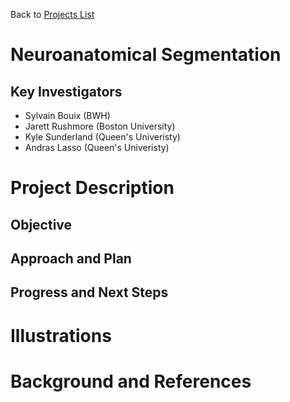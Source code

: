 Back to [Projects List](../../README.md#ProjectsList)

# Neuroanatomical Segmentation

## Key Investigators

- Sylvain Bouix (BWH)
- Jarett Rushmore (Boston University)
- Kyle Sunderland (Queen's Univeristy)
- Andras Lasso (Queen's Univeristy)

# Project Description

<!-- Add a short paragraph describing the project. -->

## Objective

<!-- Describe here WHAT you would like to achieve (what you will have as end result). -->

## Approach and Plan

<!-- Describe here HOW you would like to achieve the objectives stated above. -->

## Progress and Next Steps

<!-- Update this section as you make progress, describing of what you have ACTUALLY DONE. If there are specific steps that you could not complete then you can describe them here, too. -->

# Illustrations

<!-- Add pictures and links to videos that demonstrate what has been accomplished.
![Description of picture](Example2.jpg)
![Some more images](Example2.jpg)
-->

# Background and References

<!-- If you developed any software, include link to the source code repository. If possible, also add links to sample data, and to any relevant publications. -->
